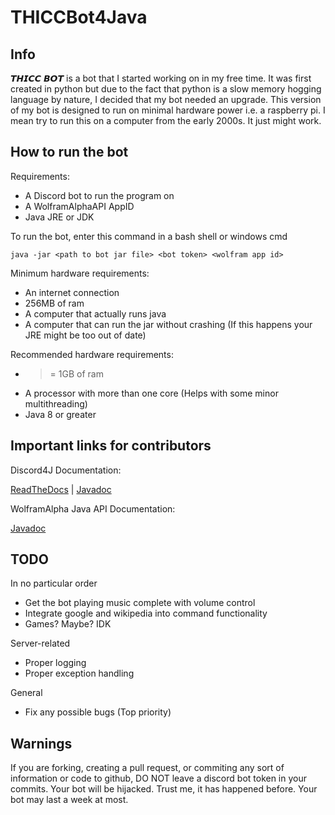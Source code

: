 # THICCBot4Java

## Info
𝙏𝙃𝙄𝘾𝘾 𝘽𝙊𝙏 is a bot that I started working on in my free time. It was first created in python but due to the fact that python is a slow memory hogging language by nature, I decided that my bot needed an upgrade. This version of my bot is designed to run on minimal hardware power i.e. a raspberry pi. I mean try to run this on a computer from the early 2000s. It just might work.

## How to run the bot
Requirements:
* A Discord bot to run the program on
* A WolframAlphaAPI AppID
* Java JRE or JDK

To run the bot, enter this command in a bash shell or windows cmd

```java -jar <path to bot jar file> <bot token> <wolfram app id>```

Minimum hardware requirements:
* An internet connection
* 256MB of ram
* A computer that actually runs java
* A computer that can run the jar without crashing (If this happens your JRE might be too out of date)

Recommended hardware requirements:
* >= 1GB of ram
* A processor with more than one core (Helps with some minor multithreading)
* Java 8 or greater

## Important links for contributors

Discord4J Documentation:

[ReadTheDocs](https://discord4j.readthedocs.io/en/latest/) | [Javadoc](https://jitpack.io/com/github/austinv11/Discord4J/2.9.3/javadoc/)

WolframAlpha Java API Documentation:

[Javadoc](https://products.wolframalpha.com/api/libraries/java/)

## TODO
In no particular order
* Get the bot playing music complete with volume control
* Integrate google and wikipedia into command functionality
* Games? Maybe? IDK

Server-related
* Proper logging
* Proper exception handling

General
* Fix any possible bugs (Top priority)

## Warnings
If you are forking, creating a pull request, or commiting any sort of information or code to github, DO NOT leave a discord bot token in your commits. Your bot will be hijacked. Trust me, it has happened before. Your bot may last a week at most.
